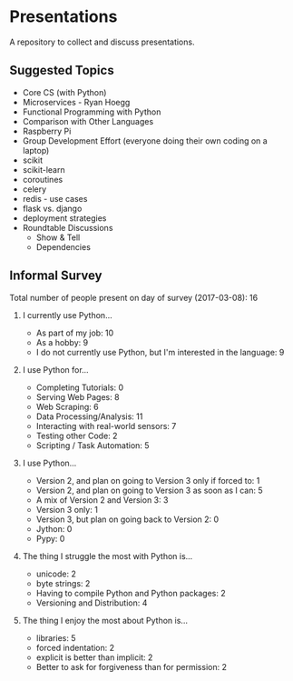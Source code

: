 # Presentations
A repository to collect and discuss presentations.

## Suggested Topics
* Core CS (with Python)
* Microservices - Ryan Hoegg
* Functional Programming with Python
* Comparison with Other Languages
* Raspberry Pi
* Group Development Effort (everyone doing their own coding on a laptop)
* scikit
* scikit-learn
* coroutines
* celery
* redis - use cases
* flask vs. django
* deployment strategies
* Roundtable Discussions
    * Show & Tell
    * Dependencies


## Informal Survey

Total number of people present on day of survey (2017-03-08): 16

1. I currently use Python...
    * As part of my job: 10
    * As a hobby: 9
    * I do not currently use Python, but I'm interested in the language: 9

2. I use Python for...
    * Completing Tutorials: 0
    * Serving Web Pages: 8
    * Web Scraping: 6
    * Data Processing/Analysis: 11
    * Interacting with real-world sensors: 7
    * Testing other Code: 2
    * Scripting / Task Automation: 5

3. I use Python...
    * Version 2, and plan on going to Version 3 only if forced to: 1
    * Version 2, and plan on going to Version 3 as soon as I can: 5
    * A mix of Version 2 and Version 3: 3
    * Version 3 only: 1
    * Version 3, but plan on going back to Version 2: 0
    * Jython: 0
    * Pypy: 0

4. The thing I struggle the most with Python is...
    * unicode: 2
    * byte strings: 2
    * Having to compile Python and Python packages: 2
    * Versioning and Distribution: 4

5. The thing I enjoy the most about Python is...
    * libraries: 5
    * forced indentation: 2
    * explicit is better than implicit: 2
    * Better to ask for forgiveness than for permission: 2
